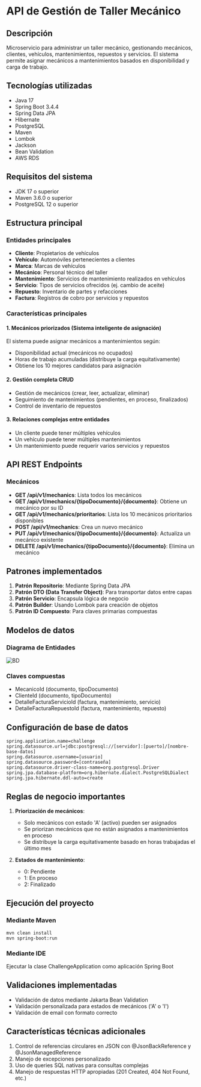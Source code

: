 # API de Gestión de Taller Mecánico

## Descripción
Microservicio para administrar un taller mecánico, gestionando mecánicos, clientes, vehículos, mantenimientos, repuestos y servicios. El sistema permite asignar mecánicos a mantenimientos basados en disponibilidad y carga de trabajo.

## Tecnologías utilizadas
- Java 17
- Spring Boot 3.4.4
- Spring Data JPA
- Hibernate
- PostgreSQL
- Maven
- Lombok
- Jackson
- Bean Validation
- AWS RDS

## Requisitos del sistema
- JDK 17 o superior
- Maven 3.6.0 o superior
- PostgreSQL 12 o superior

## Estructura principal

### Entidades principales
- **Cliente**: Propietarios de vehículos
- **Vehículo**: Automóviles pertenecientes a clientes
- **Marca**: Marcas de vehículos
- **Mecánico**: Personal técnico del taller
- **Mantenimiento**: Servicios de mantenimiento realizados en vehículos
- **Servicio**: Tipos de servicios ofrecidos (ej. cambio de aceite)
- **Repuesto**: Inventario de partes y refacciones
- **Factura**: Registros de cobro por servicios y repuestos

### Características principales

#### 1. Mecánicos priorizados (Sistema inteligente de asignación)
El sistema puede asignar mecánicos a mantenimientos según:
- Disponibilidad actual (mecánicos no ocupados)
- Horas de trabajo acumuladas (distribuye la carga equitativamente)
- Obtiene los 10 mejores candidatos para asignación

#### 2. Gestión completa CRUD
- Gestión de mecánicos (crear, leer, actualizar, eliminar)
- Seguimiento de mantenimientos (pendientes, en proceso, finalizados)
- Control de inventario de repuestos

#### 3. Relaciones complejas entre entidades
- Un cliente puede tener múltiples vehículos
- Un vehículo puede tener múltiples mantenimientos
- Un mantenimiento puede requerir varios servicios y repuestos

## API REST Endpoints

### Mecánicos

- **GET /api/v1/mechanics**: Lista todos los mecánicos
- **GET /api/v1/mechanics/{tipoDocumento}/{documento}**: Obtiene un mecánico por su ID
- **GET /api/v1/mechanics/prioritarios**: Lista los 10 mecánicos prioritarios disponibles
- **POST /api/v1/mechanics**: Crea un nuevo mecánico
- **PUT /api/v1/mechanics/{tipoDocumento}/{documento}**: Actualiza un mecánico existente
- **DELETE /api/v1/mechanics/{tipoDocumento}/{documento}**: Elimina un mecánico

## Patrones implementados

1. **Patrón Repositorio**: Mediante Spring Data JPA
2. **Patrón DTO (Data Transfer Object)**: Para transportar datos entre capas
3. **Patrón Servicio**: Encapsula lógica de negocio
4. **Patrón Builder**: Usando Lombok para creación de objetos
5. **Patrón ID Compuesto**: Para claves primarias compuestas

## Modelos de datos

### Diagrama de Entidades
![BD](https://github.com/user-attachments/assets/01195fa8-d879-4b38-b979-ac71aeec8d6c)


### Claves compuestas 
- MecanicoId (documento, tipoDocumento)
- ClienteId (documento, tipoDocumento)
- DetalleFacturaServicioId (factura, mantenimiento, servicio)
- DetalleFacturaRepuestoId (factura, mantenimiento, repuesto)

## Configuración de base de datos
```
spring.application.name=challenge
spring.datasource.url=jdbc:postgresql://[servidor]:[puerto]/[nombre-base-datos]
spring.datasource.username=[usuario]
spring.datasource.password=[contraseña]
spring.datasource.driver-class-name=org.postgresql.Driver
spring.jpa.database-platform=org.hibernate.dialect.PostgreSQLDialect
spring.jpa.hibernate.ddl-auto=create
```
## Reglas de negocio importantes

1. **Priorización de mecánicos**:
   - Solo mecánicos con estado 'A' (activo) pueden ser asignados
   - Se priorizan mecánicos que no están asignados a mantenimientos en proceso
   - Se distribuye la carga equitativamente basado en horas trabajadas el último mes

2. **Estados de mantenimiento**:
   - 0: Pendiente
   - 1: En proceso
   - 2: Finalizado

## Ejecución del proyecto

### Mediante Maven
```
mvn clean install
mvn spring-boot:run
```

### Mediante IDE
Ejecutar la clase ChallengeApplication como aplicación Spring Boot

## Validaciones implementadas
- Validación de datos mediante Jakarta Bean Validation
- Validación personalizada para estados de mecánicos ('A' o 'I')
- Validación de email con formato correcto

## Características técnicas adicionales
1. Control de referencias circulares en JSON con @JsonBackReference y @JsonManagedReference
2. Manejo de excepciones personalizado
3. Uso de queries SQL nativas para consultas complejas
4. Manejo de respuestas HTTP apropiadas (201 Created, 404 Not Found, etc.)
